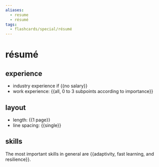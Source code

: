 ```yaml
---
aliases:
  - resume
  - résumé
tags:
  - flashcards/special/résumé
---
```


# résumé

## experience

- industry experience if {{no salary}}
- work experience: {{all, 0 to 3 subpoints according to importance}}

## layout

- length: {{1 page}}
- line spacing: {{single}}

## skills

The most important skills in general are {{adaptivity, fast learning, and resilience}}.
